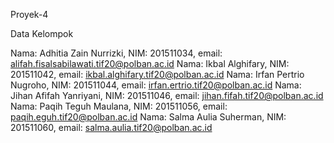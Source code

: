    Proyek-4
  <B2-UnifyTech/>

Data Kelompok

Nama: Adhitia Zain Nurrizki, NIM: 201511034, email: alifah.fisalsabilawati.tif20@polban.ac.id
Nama: Ikbal Alghifary, NIM: 201511042, email: ikbal.alghifary.tif20@polban.ac.id
Nama: Irfan Pertrio Nugroho, NIM: 201511044, email: irfan.ertrio.tif20@polban.ac.id
Nama: Jihan Afifah Yanriyani, NIM: 201511046, email: jihan.fifah.tif20@polban.ac.id
Nama: Paqih Teguh Maulana, NIM: 201511056, email: paqih.eguh.tif20@polban.ac.id
Nama: Salma Aulia Suherman, NIM: 201511060, email: salma.aulia.tif20@polban.ac.id






